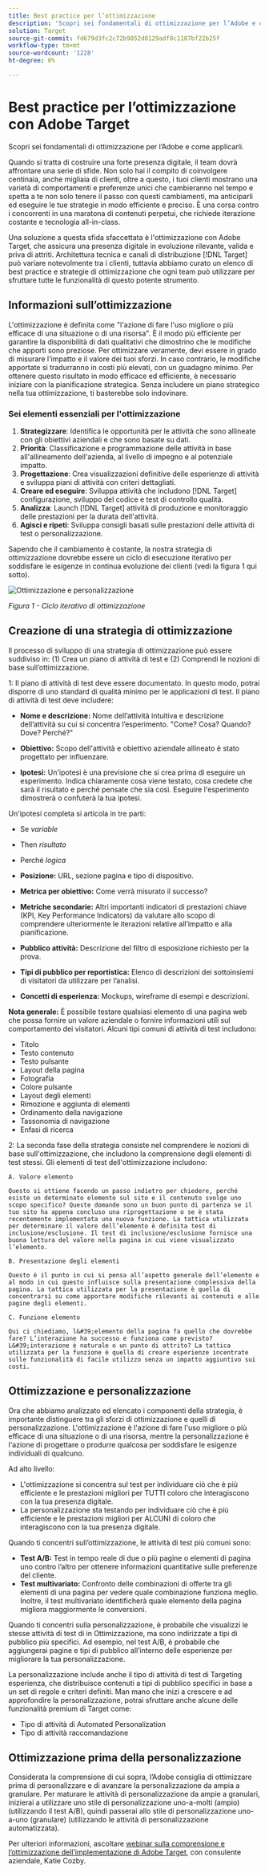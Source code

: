 ```yaml
---
title: Best practice per l’ottimizzazione
description: 'Scopri sei fondamentali di ottimizzazione per l’Adobe e come applicarli. '
solution: Target
source-git-commit: fd679d3fc2c72b9852d8129adf8c1187bf22b25f
workflow-type: tm+mt
source-wordcount: '1228'
ht-degree: 0%

---
```


# Best practice per l’ottimizzazione con Adobe Target

Scopri sei fondamentali di ottimizzazione per l’Adobe e come applicarli.

Quando si tratta di costruire una forte presenza digitale, il team dovrà affrontare una serie di sfide. Non solo hai il compito di coinvolgere centinaia, anche migliaia di clienti, oltre a questo, i tuoi clienti mostrano una varietà di comportamenti e preferenze unici che cambieranno nel tempo e spetta a te non solo tenere il passo con questi cambiamenti, ma anticiparli ed eseguire le tue strategie in modo efficiente e preciso. È una corsa contro i concorrenti in una maratona di contenuti perpetui, che richiede iterazione costante e tecnologia all-in-class.

Una soluzione a questa sfida sfaccettata è l&#39;ottimizzazione con Adobe Target, che assicura una presenza digitale in evoluzione rilevante, valida e priva di attriti. Architettura tecnica e canali di distribuzione [!DNL Target] può variare notevolmente tra i clienti, tuttavia abbiamo curato un elenco di best practice e strategie di ottimizzazione che ogni team può utilizzare per sfruttare tutte le funzionalità di questo potente strumento.

## Informazioni sull’ottimizzazione

L&#39;ottimizzazione è definita come &quot;l&#39;azione di fare l&#39;uso migliore o più efficace di una situazione o di una risorsa&quot;. È il modo più efficiente per garantire la disponibilità di dati qualitativi che dimostrino che le modifiche che apporti sono preziose. Per ottimizzare veramente, devi essere in grado di misurare l&#39;impatto e il valore dei tuoi sforzi. In caso contrario, le modifiche apportate si tradurranno in costi più elevati, con un guadagno minimo. Per ottenere questo risultato in modo efficace ed efficiente, è necessario iniziare con la pianificazione strategica. Senza includere un piano strategico nella tua ottimizzazione, ti basterebbe solo indovinare.

### Sei elementi essenziali per l&#39;ottimizzazione

1. **Strategizzare**: Identifica le opportunità per le attività che sono allineate con gli obiettivi aziendali e che sono basate su dati.
1. **Priorità**: Classificazione e programmazione delle attività in base all&#39;allineamento dell&#39;azienda, al livello di impegno e al potenziale impatto.
1. **Progettazione**: Crea visualizzazioni definitive delle esperienze di attività e sviluppa piani di attività con criteri dettagliati.
1. **Creare ed eseguire**: Sviluppa attività che includono [!DNL Target] configurazione, sviluppo del codice e test di controllo qualità.
1. **Analizza**: Launch [!DNL Target] attività di produzione e monitoraggio delle prestazioni per la durata dell&#39;attività.
1. **Agisci e ripeti**: Sviluppa consigli basati sulle prestazioni delle attività di test o personalizzazione.

Sapendo che il cambiamento è costante, la nostra strategia di ottimizzazione dovrebbe essere un ciclo di esecuzione iterativo per soddisfare le esigenze in continua evoluzione dei clienti (vedi la figura 1 qui sotto).

![Ottimizzazione e personalizzazione](assets/optimize-and-personalize.png)

_Figura 1 - Ciclo iterativo di ottimizzazione_

## Creazione di una strategia di ottimizzazione

Il processo di sviluppo di una strategia di ottimizzazione può essere suddiviso in: (1) Crea un piano di attività di test e (2) Comprendi le nozioni di base sull’ottimizzazione.

1: Il piano di attività di test deve essere documentato. In questo modo, potrai disporre di uno standard di qualità minimo per le applicazioni di test. Il piano di attività di test deve includere:

* **Nome e descrizione:** Nome dell’attività intuitiva e descrizione dell’attività su cui si concentra l’esperimento. &quot;Come? Cosa? Quando? Dove? Perché?&quot;

* **Obiettivo:** Scopo dell&#39;attività e obiettivo aziendale allineato è stato progettato per influenzare.

* **Ipotesi:** Un&#39;ipotesi è una previsione che si crea prima di eseguire un esperimento. Indica chiaramente cosa viene testato, cosa credete che sarà il risultato e perché pensate che sia così. Eseguire l&#39;esperimento dimostrerà o confuterà la tua ipotesi.

Un&#39;ipotesi completa si articola in tre parti:

* Se _variable_
* Then _risultato_
* Perché _logica_

* **Posizione:** URL, sezione pagina e tipo di dispositivo.
* **Metrica per obiettivo:** Come verrà misurato il successo?
* **Metriche secondarie:** Altri importanti indicatori di prestazioni chiave (KPI, Key Performance Indicators) da valutare allo scopo di comprendere ulteriormente le iterazioni relative all’impatto e alla pianificazione.
* **Pubblico attività:** Descrizione del filtro di esposizione richiesto per la prova.
* **Tipi di pubblico per reportistica:** Elenco di descrizioni dei sottoinsiemi di visitatori da utilizzare per l’analisi.
* **Concetti di esperienza:** Mockups, wireframe di esempi e descrizioni.

**Nota generale:** È possibile testare qualsiasi elemento di una pagina web che possa fornire un valore aziendale o fornire informazioni utili sul comportamento dei visitatori. Alcuni tipi comuni di attività di test includono:

* Titolo
* Testo contenuto
* Testo pulsante
* Layout della pagina
* Fotografia
* Colore pulsante
* Layout degli elementi
* Rimozione e aggiunta di elementi
* Ordinamento della navigazione
* Tassonomia di navigazione
* Enfasi di ricerca

2: La seconda fase della strategia consiste nel comprendere le nozioni di base sull&#39;ottimizzazione, che includono la comprensione degli elementi di test stessi. Gli elementi di test dell&#39;ottimizzazione includono:

    A. Valore elemento
    
    Questo si ottiene facendo un passo indietro per chiedere, perché esiste un determinato elemento sul sito e il contenuto svolge uno scopo specifico? Queste domande sono un buon punto di partenza se il tuo sito ha appena concluso una riprogettazione o se è stata recentemente implementata una nuova funzione. La tattica utilizzata per determinare il valore dell’elemento è definita test di inclusione/esclusione. Il test di inclusione/esclusione fornisce una buona lettura del valore nella pagina in cui viene visualizzato l’elemento.
    
    B. Presentazione degli elementi
    
    Questo è il punto in cui si pensa all’aspetto generale dell’elemento e al modo in cui questo influisce sulla presentazione complessiva della pagina. La tattica utilizzata per la presentazione è quella di concentrarsi su come apportare modifiche rilevanti ai contenuti e alle pagine degli elementi.
    
    C. Funzione elemento
    
    Qui ci chiediamo, l&#39;elemento della pagina fa quello che dovrebbe fare? L’interazione ha successo e funziona come previsto? L&#39;interazione è naturale o un punto di attrito? La tattica utilizzata per la funzione è quella di creare esperienze incentrate sulle funzionalità di facile utilizzo senza un impatto aggiuntivo sui costi.

## Ottimizzazione e personalizzazione

Ora che abbiamo analizzato ed elencato i componenti della strategia, è importante distinguere tra gli sforzi di ottimizzazione e quelli di personalizzazione. L&#39;ottimizzazione è l&#39;azione di fare l&#39;uso migliore o più efficace di una situazione o di una risorsa, mentre la personalizzazione è l&#39;azione di progettare o produrre qualcosa per soddisfare le esigenze individuali di qualcuno.

Ad alto livello:

* L&#39;ottimizzazione si concentra sul test per individuare ciò che è più efficiente e le prestazioni migliori per TUTTI coloro che interagiscono con la tua presenza digitale.
* La personalizzazione sta testando per individuare ciò che è più efficiente e le prestazioni migliori per ALCUNI di coloro che interagiscono con la tua presenza digitale.

Quando ti concentri sull’ottimizzazione, le attività di test più comuni sono:

* **Test A/B:** Test in tempo reale di due o più pagine o elementi di pagina uno contro l’altro per ottenere informazioni quantitative sulle preferenze del cliente.
* **Test multivariato:** Confronto delle combinazioni di offerte tra gli elementi di una pagina per vedere quale combinazione funziona meglio. Inoltre, il test multivariato identificherà quale elemento della pagina migliora maggiormente le conversioni.

Quando ti concentri sulla personalizzazione, è probabile che visualizzi le stesse attività di test di in Ottimizzazione, ma sono indirizzate a tipi di pubblico più specifici. Ad esempio, nel test A/B, è probabile che aggiungerai pagine e tipi di pubblico all’interno delle esperienze per migliorare la tua personalizzazione.

La personalizzazione include anche il tipo di attività di test di Targeting esperienza, che distribuisce contenuti a tipi di pubblico specifici in base a un set di regole e criteri definiti. Man mano che inizi a crescere e ad approfondire la personalizzazione, potrai sfruttare anche alcune delle funzionalità premium di Target come:

* Tipo di attività di Automated Personalization
* Tipo di attività raccomandazione

## Ottimizzazione prima della personalizzazione

Considerata la comprensione di cui sopra, l’Adobe consiglia di ottimizzare prima di personalizzare e di avanzare la personalizzazione da ampia a granulare. Per maturare le attività di personalizzazione da ampie a granulari, inizierai a utilizzare uno stile di personalizzazione uno-a-molti (ampio) (utilizzando il test A/B), quindi passerai allo stile di personalizzazione uno-a-uno (granulare) (utilizzando le attività di personalizzazione automatizzata).

Per ulteriori informazioni, ascoltare [webinar sulla comprensione e l’ottimizzazione dell’implementazione di Adobe Target](https://adobecustomersuccess.adobeconnect.com/pkfafpzd9yarmp4/), con consulente aziendale, Katie Cozby.
